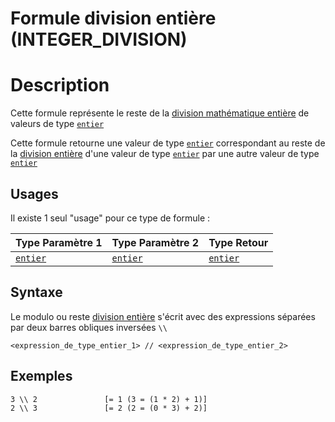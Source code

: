 # Formule division entière (INTEGER_DIVISION)
# Description
Cette formule représente le reste de la [division mathématique entière][divison-entiere] de valeurs de type [`entier`][valeur-de-retour]

Cette formule retourne une valeur de type [`entier`][valeur-de-retour] correspondant au reste de la [division entière][divison-entiere] d'une valeur de type [`entier`][valeur-de-retour] par une autre valeur de type [`entier`][valeur-de-retour] 

## Usages
Il existe 1 seul "usage" pour ce type de formule :

|Type Paramètre 1|Type Paramètre 2|Type Retour|
|----------------|----------------|-----------|
|[`entier`][valeur-de-retour]|[`entier`][valeur-de-retour]|[`entier`][valeur-de-retour]|

## Syntaxe
Le modulo ou reste [division entière][divison-entiere] s'écrit avec des expressions séparées par deux barres obliques inversées `\\`

    <expression_de_type_entier_1> // <expression_de_type_entier_2>

## Exemples
    3 \\ 2               [= 1 (3 = (1 * 2) + 1)]
    2 \\ 3               [= 2 (2 = (0 * 3) + 2)]
 

[valeur-de-retour]: ../lexique.md#valeur-de-retour
[divison-entiere]: https://fr.wikipedia.org/wiki/Division_euclidienne